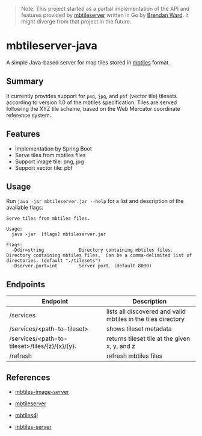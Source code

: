 > Note: This project started as a partial implementation of the API and features provided by [mbtileserver](https://github.com/consbio/mbtileserver) written in Go by [Brendan Ward](https://github.com/brendan-ward). It might diverge from that project in the future.

# mbtileserver-java

A simple Java-based server for map tiles stored in [mbtiles](https://github.com/mapbox/mbtiles-spec) format.

## Summary

It currently provides support for `png`, `jpg`, and `pbf` (vector tile)
tilesets according to version 1.0 of the mbtiles specification. Tiles
are served following the XYZ tile scheme, based on the Web Mercator
coordinate reference system.

## Features
- Implementation by Spring Boot
- Serve tiles from mbtiles files
- Support image tile: png, jpg
- Support vector tile: pbf

## Usage

Run `java -jar mbtileserver.jar --help` for a list and description of the available flags:
```
Serve tiles from mbtiles files.

Usage:
  java -jar  [flags] mbtileserver.jar

Flags:
  -Ddir=string             Directory containing mbtiles files. Directory containing mbtiles files.  Can be a comma-delimited list of directories. (default "./tilesets")
  -Dserver.port=int        Server port. (default 8000)
```

## Endpoints

| Endpoint                                                     | Description                                                                    |
|--------------------------------------------------------------|--------------------------------------------------------------------------------|
| /services                                                    | lists all discovered and valid mbtiles in the tiles directory                  |
| /services/\<path-to-tileset>                                 | shows tileset metadata                                                         |                                                            |
| /services/\<path-to-tileset>/tiles/{z}/{x}/{y}.<tile-format> | returns tileset tile at the given x, y, and z                                  |
| /refresh                                                     | refresh mbtiles files                                  |

## References

- [mbtiles-image-server](https://github.com/wclwksn/mbtiles-image-server)

- [mbtileserver](https://github.com/consbio/mbtileserver)

- [mbtiles4j](https://github.com/jtreml/mbtiles4j)

- [mbtiles-server](https://github.com/agorshkov23/mbtiles-server)
